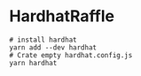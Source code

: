 # HardhatRaffle

```shell
# install hardhat
yarn add --dev hardhat
# Crate empty hardhat.config.js
yarn hardhat

```
